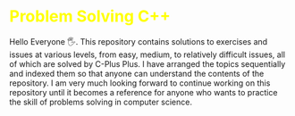 <h1 style="color:yellow">Problem Solving C++</h1>

Hello Everyone 🖐️. This repository contains solutions to exercises and issues at various levels, from easy, medium, to relatively difficult issues, all of which are solved by C-Plus Plus. I have arranged the topics sequentially and indexed them so that anyone can understand the contents of the repository. I am very much looking forward to continue working on this repository until it becomes a reference for anyone who wants to practice the skill of problems solving in computer science.
